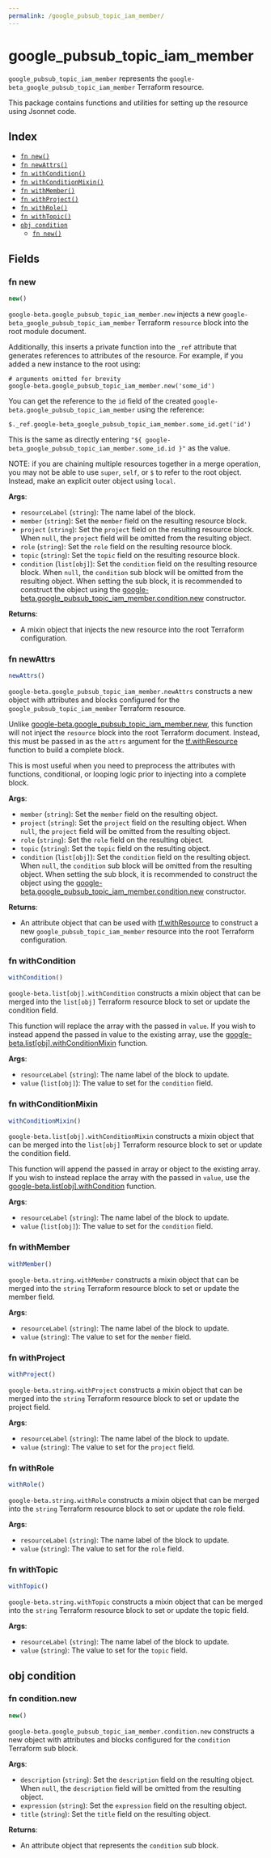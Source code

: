 ```yaml
---
permalink: /google_pubsub_topic_iam_member/
---
```


# google_pubsub_topic_iam_member

`google_pubsub_topic_iam_member` represents the `google-beta_google_pubsub_topic_iam_member` Terraform resource.



This package contains functions and utilities for setting up the resource using Jsonnet code.


## Index

* [`fn new()`](#fn-new)
* [`fn newAttrs()`](#fn-newattrs)
* [`fn withCondition()`](#fn-withcondition)
* [`fn withConditionMixin()`](#fn-withconditionmixin)
* [`fn withMember()`](#fn-withmember)
* [`fn withProject()`](#fn-withproject)
* [`fn withRole()`](#fn-withrole)
* [`fn withTopic()`](#fn-withtopic)
* [`obj condition`](#obj-condition)
  * [`fn new()`](#fn-conditionnew)

## Fields

### fn new

```ts
new()
```


`google-beta.google_pubsub_topic_iam_member.new` injects a new `google-beta_google_pubsub_topic_iam_member` Terraform `resource`
block into the root module document.

Additionally, this inserts a private function into the `_ref` attribute that generates references to attributes of the
resource. For example, if you added a new instance to the root using:

    # arguments omitted for brevity
    google-beta.google_pubsub_topic_iam_member.new('some_id')

You can get the reference to the `id` field of the created `google-beta.google_pubsub_topic_iam_member` using the reference:

    $._ref.google-beta_google_pubsub_topic_iam_member.some_id.get('id')

This is the same as directly entering `"${ google-beta_google_pubsub_topic_iam_member.some_id.id }"` as the value.

NOTE: if you are chaining multiple resources together in a merge operation, you may not be able to use `super`, `self`,
or `$` to refer to the root object. Instead, make an explicit outer object using `local`.

**Args**:
  - `resourceLabel` (`string`): The name label of the block.
  - `member` (`string`): Set the `member` field on the resulting resource block.
  - `project` (`string`): Set the `project` field on the resulting resource block. When `null`, the `project` field will be omitted from the resulting object.
  - `role` (`string`): Set the `role` field on the resulting resource block.
  - `topic` (`string`): Set the `topic` field on the resulting resource block.
  - `condition` (`list[obj]`): Set the `condition` field on the resulting resource block. When `null`, the `condition` sub block will be omitted from the resulting object. When setting the sub block, it is recommended to construct the object using the [google-beta.google_pubsub_topic_iam_member.condition.new](#fn-conditionnew) constructor.

**Returns**:
- A mixin object that injects the new resource into the root Terraform configuration.


### fn newAttrs

```ts
newAttrs()
```


`google-beta.google_pubsub_topic_iam_member.newAttrs` constructs a new object with attributes and blocks configured for the `google_pubsub_topic_iam_member`
Terraform resource.

Unlike [google-beta.google_pubsub_topic_iam_member.new](#fn-new), this function will not inject the `resource`
block into the root Terraform document. Instead, this must be passed in as the `attrs` argument for the
[tf.withResource](https://github.com/tf-libsonnet/core/tree/main/docs#fn-withresource) function to build a complete block.

This is most useful when you need to preprocess the attributes with functions, conditional, or looping logic prior to
injecting into a complete block.

**Args**:
  - `member` (`string`): Set the `member` field on the resulting object.
  - `project` (`string`): Set the `project` field on the resulting object. When `null`, the `project` field will be omitted from the resulting object.
  - `role` (`string`): Set the `role` field on the resulting object.
  - `topic` (`string`): Set the `topic` field on the resulting object.
  - `condition` (`list[obj]`): Set the `condition` field on the resulting object. When `null`, the `condition` sub block will be omitted from the resulting object. When setting the sub block, it is recommended to construct the object using the [google-beta.google_pubsub_topic_iam_member.condition.new](#fn-conditionnew) constructor.

**Returns**:
  - An attribute object that can be used with [tf.withResource](https://github.com/tf-libsonnet/core/tree/main/docs#fn-withresource) to construct a new `google_pubsub_topic_iam_member` resource into the root Terraform configuration.


### fn withCondition

```ts
withCondition()
```

`google-beta.list[obj].withCondition` constructs a mixin object that can be merged into the `list[obj]`
Terraform resource block to set or update the condition field.

This function will replace the array with the passed in `value`. If you wish to instead append the
passed in value to the existing array, use the [google-beta.list[obj].withConditionMixin](TODO) function.


**Args**:
  - `resourceLabel` (`string`): The name label of the block to update.
  - `value` (`list[obj]`): The value to set for the `condition` field.


### fn withConditionMixin

```ts
withConditionMixin()
```

`google-beta.list[obj].withConditionMixin` constructs a mixin object that can be merged into the `list[obj]`
Terraform resource block to set or update the condition field.

This function will append the passed in array or object to the existing array. If you wish
to instead replace the array with the passed in `value`, use the [google-beta.list[obj].withCondition](TODO)
function.


**Args**:
  - `resourceLabel` (`string`): The name label of the block to update.
  - `value` (`list[obj]`): The value to set for the `condition` field.


### fn withMember

```ts
withMember()
```

`google-beta.string.withMember` constructs a mixin object that can be merged into the `string`
Terraform resource block to set or update the member field.



**Args**:
  - `resourceLabel` (`string`): The name label of the block to update.
  - `value` (`string`): The value to set for the `member` field.


### fn withProject

```ts
withProject()
```

`google-beta.string.withProject` constructs a mixin object that can be merged into the `string`
Terraform resource block to set or update the project field.



**Args**:
  - `resourceLabel` (`string`): The name label of the block to update.
  - `value` (`string`): The value to set for the `project` field.


### fn withRole

```ts
withRole()
```

`google-beta.string.withRole` constructs a mixin object that can be merged into the `string`
Terraform resource block to set or update the role field.



**Args**:
  - `resourceLabel` (`string`): The name label of the block to update.
  - `value` (`string`): The value to set for the `role` field.


### fn withTopic

```ts
withTopic()
```

`google-beta.string.withTopic` constructs a mixin object that can be merged into the `string`
Terraform resource block to set or update the topic field.



**Args**:
  - `resourceLabel` (`string`): The name label of the block to update.
  - `value` (`string`): The value to set for the `topic` field.


## obj condition



### fn condition.new

```ts
new()
```


`google-beta.google_pubsub_topic_iam_member.condition.new` constructs a new object with attributes and blocks configured for the `condition`
Terraform sub block.



**Args**:
  - `description` (`string`): Set the `description` field on the resulting object. When `null`, the `description` field will be omitted from the resulting object.
  - `expression` (`string`): Set the `expression` field on the resulting object.
  - `title` (`string`): Set the `title` field on the resulting object.

**Returns**:
  - An attribute object that represents the `condition` sub block.
